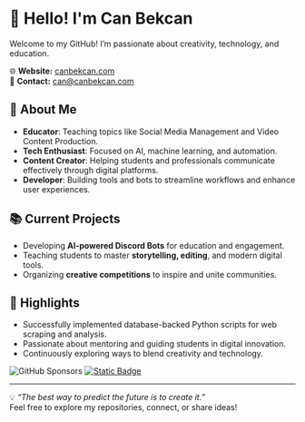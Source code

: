 # 👋 Hello! I'm Can Bekcan  

Welcome to my GitHub! I’m passionate about creativity, technology, and education.  

🌐 **Website:** [canbekcan.com](https://canbekcan.com)  
📧 **Contact:** [can@canbekcan.com](mailto:can@canbekcan.com)  


## 🚀 About Me  
- **Educator**: Teaching topics like Social Media Management and Video Content Production.  
- **Tech Enthusiast**: Focused on AI, machine learning, and automation.  
- **Content Creator**: Helping students and professionals communicate effectively through digital platforms.  
- **Developer**: Building tools and bots to streamline workflows and enhance user experiences.  

## 📚 Current Projects  
- Developing **AI-powered Discord Bots** for education and engagement.  
- Teaching students to master **storytelling, editing**, and modern digital tools.  
- Organizing **creative competitions** to inspire and unite communities.  

## 🌟 Highlights  
- Successfully implemented database-backed Python scripts for web scraping and analysis.  
- Passionate about mentoring and guiding students in digital innovation.  
- Continuously exploring ways to blend creativity and technology.  



![GitHub Sponsors](https://img.shields.io/github/sponsors/canbekcan?style=flat&label=Sponsor%20)
[![Static Badge](https://img.shields.io/badge/-Support-ffff00?style=flat&label=%E2%98%95%EF%B8%8F)](https://www.buymeacoffee.com/canbekcan)

---

💡 _“The best way to predict the future is to create it.”_  
Feel free to explore my repositories, connect, or share ideas!
